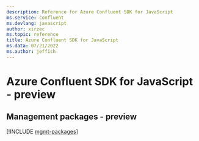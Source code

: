 ```yaml
---
description: Reference for Azure Confluent SDK for JavaScript
ms.service: confluent
ms.devlang: javascript
author: xirzec
ms.topic: reference
title: Azure Confluent SDK for JavaScript
ms.data: 07/21/2022
ms.author: jeffish
---
```

# Azure Confluent SDK for JavaScript - preview

## Management packages - preview
[!INCLUDE [mgmt-packages](confluent-mgmt-index.md)]